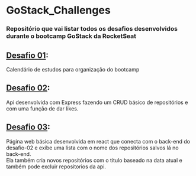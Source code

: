 # GoStack_Challenges

### Repositório que vai listar todos os desafios desenvolvidos durante o bootcamp GoStack da RocketSeat

## [Desafio 01](https://github.com/lucaspbz/GoStack_Challenges/tree/master/Challenge%2001):

Calendário de estudos para organização do bootcamp <br>

## [Desafio 02](https://github.com/lucaspbz/GoStack_Challenges/tree/master/Challenge%2002):

Api desenvolvida com Express fazendo um CRUD básico de repositórios e com uma função de dar likes. <br>

## [Desafio 03](https://github.com/lucaspbz/GoStack_Challenges/tree/master/Challenge%2003):

Página web básica desenvolvida em react que conecta com o back-end do desafio-02 e exibe uma lista com o nome dos repositórios salvos lá no back-end.<br>
Ela também cria novos repositórios com o titulo baseado na data atual e também pode excluir repositorios da api.
